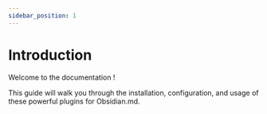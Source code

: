 ```yaml
---
sidebar_position: 1
---
```


# Introduction

Welcome to the documentation !

This guide will walk you through the installation, configuration, and usage of these powerful plugins for Obsidian.md.
